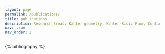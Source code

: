 ```yaml
---
layout: page
permalink: /publications/
title: publications
description: Research Areas: Kahler geometry, Kahler-Ricic Flow, Continuity equation.
nav: true
nav_order: 2
---
```


<!-- _pages/publications.md -->
<div class="publications">

{% bibliography %}

</div>
